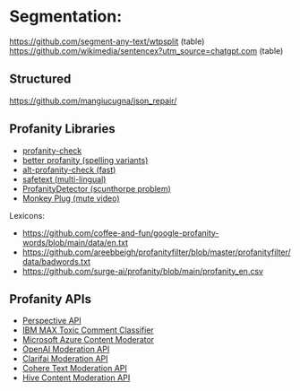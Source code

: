 
# Segmentation:

https://github.com/segment-any-text/wtpsplit (table)
https://github.com/wikimedia/sentencex?utm_source=chatgpt.com (table)


## Structured   

https://github.com/mangiucugna/json_repair/

## Profanity Libraries

* [profanity-check](https://github.com/vzhou842/profanity-check)
* [better profanity (spelling variants)](https://github.com/snguyenthanh/better_profanity)
* [alt-profanity-check (fast)](https://github.com/dimitrismistriotis/alt-profanity-check)
* [safetext (multi-lingual)](https://github.com/viddexa/safetext)
* [ProfanityDetector (scunthorpe problem)](https://github.com/stephenhaunts/ProfanityDetector)
* [Monkey Plug (mute video)](https://github.com/mmguero/monkeyplug)

Lexicons:
* https://github.com/coffee-and-fun/google-profanity-words/blob/main/data/en.txt
* https://github.com/areebbeigh/profanityfilter/blob/master/profanityfilter/data/badwords.txt
* https://github.com/surge-ai/profanity/blob/main/profanity_en.csv

## Profanity APIs

* [Perspective API](https://perspectiveapi.com/)
* [IBM MAX Toxic Comment Classifier](https://github.com/IBM/MAX-Toxic-Comment-Classifier)
* [Microsoft Azure Content Moderator](https://azure.microsoft.com/en-us/products/cognitive-services/content-moderator/)
* [OpenAI Moderation API](https://platform.openai.com/docs/guides/moderation)
* [Clarifai Moderation API](https://www.clarifai.com/products/moderation-ai)
* [Cohere Text Moderation API](https://docs.cohere.com/reference/classify-content-safety)
* [Hive Content Moderation API](https://thehive.ai/content-moderation)